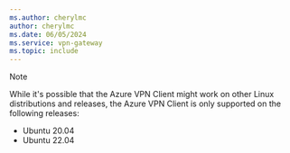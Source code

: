 ```yaml
---
ms.author: cherylmc
author: cherylmc
ms.date: 06/05/2024
ms.service: vpn-gateway
ms.topic: include
---
```


> [!NOTE]
> While it's possible that the Azure VPN Client might work on other Linux distributions and releases, the Azure VPN Client is only supported on the following releases:
>
> * Ubuntu 20.04
> * Ubuntu 22.04
